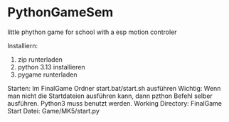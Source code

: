 # PythonGameSem
little phython game for school with a esp motion controler

Installiern:
  1. zip runterladen
  2. python 3.13 installieren
  3. pygame runterladen

Starten:
  Im FinalGame Ordner start.bat/start.sh ausführen
  Wichtig: Wenn man nicht die Startdateien ausführen kann, dann pzthon Befehl selber ausführen. Python3 muss benutzt werden.
    Working Directory: FinalGame
    Start Datei: Game/MK5/start.py
